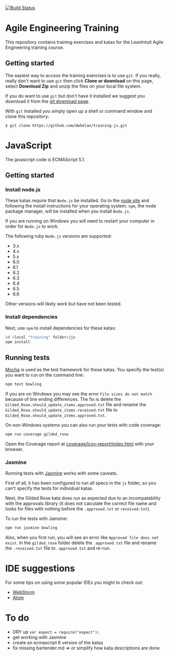 [![Build Status](https://travis-ci.org/dwhelan/training.svg?branch=master)](https://travis-ci.org/dwhelan/training)

# Agile Engineering Training

This repository contains training exercises and katas for the LeanIntuit Agile Engineering training course.

## Getting started
The easiest way to access the training exercises is to use `git`. If you really, really don't want to use `git` then
click **Clone or download** on this page, select **Download Zip** and  unzip the files on your local file system.

If you do want to use `git` but don't have it installed we suggest you download it from the [git download page](https://git-scm.com/download/).

With `git` installed you simply open up a shell or command window and clone this repository:

```
$ git clone https://github.com/dwhelan/training-js.git
```

# JavaScript
The javascript code is ECMAScript 5.1.

## Getting started
### Install node.js
These katas require that `Node.js` be installed. Go to the [node site](https://nodejs.org/) and following the install instructions for your operating system.
`npm`, the node package manager, will be installed when you install `Node.js`.

If you are running on Windows you will need to restart your computer in order for `Node.js` to work.

The following ruby `Node.js` versions are supported:
- 3.x
- 4.x
- 5.x
- 6.0
- 6.1
- 6.2
- 6.3
- 6.4
- 6.5
- 6.6

Other versions will likely work but have not been tested.

### Install dependencies
Next, use `npm` to install dependencies for these katas:

```sh
cd <local "training" folder>/js
npm install
```

## Running tests
[Mocha](https://github.com/mochajs/mocha) is used as the test framework for these katas. You specify the test(s) you want to run on the command line:

```sh
npm test bowling
```
If you are on Windows you may see the error `File sizes do not match` because of line ending differences. The fix is delete the `Gilded_Rose.should_update_items.approved.txt` file and rename the `Gilded_Rose.should_update_items.received.txt` file to `Gilded_Rose.should_update_items.approved.txt`.

On non-Windows systems you can also run your tests with code coverage:

```sh
npm run coverage gilded_rose
```
Open the Coverage report at [coverage/lcov-report/index.html](coverage/lcov-report/index.html) with your browser.

### Jasmine
Running tests with [Jasmine](http://jasmine.github.io/) works with some caveats.

First of all, it has been configured to run all specs in the `js` folder, so you can't specify the tests for individual katas.

Next, the Gilded Rose kata does run as expected due to an incompatability with the approvals library (it does not calculate the correct file name and looks for files with nothing before the `.approved.txt` or `received.txt`).

To run the tests with Jamsine:

```sh
npm run jasmine bowling
```
Also, when you first run, you will see an error like `Approved file does not exist`. In the `gilded_rose` folder delete the `.approved.txt` file and rename the `.received.txt` file to `.approved.txt` and re-run.

# IDE suggestions
For some tips on using some popular IDEs you might to check out:
* [WebStorm](WebStorm.md)
* [Atom](Atom.md)

# To do
* DRY up `var expect = require("expect");`
* get working with Jasmine
* create an ecmascript 6 version of the katas
* fix missing bartender.md => or simplify how kata descriptions are done

